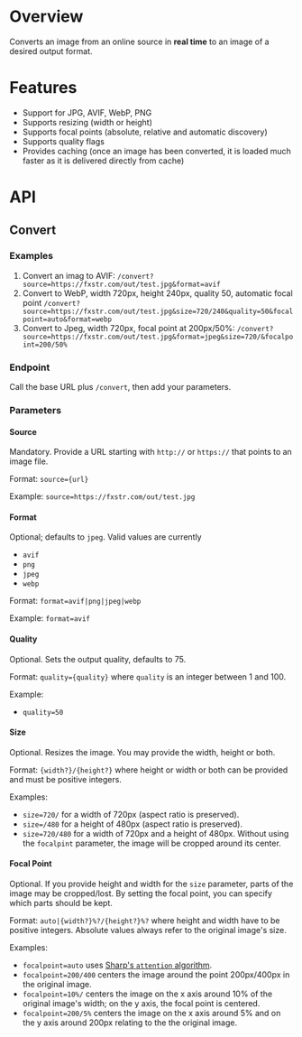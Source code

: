 # Overview

Converts an image from an online source in **real time** to an image of a desired output format. 

# Features
- Support for JPG, AVIF, WebP, PNG
- Supports resizing (width or height)
- Supports focal points (absolute, relative and automatic discovery)
- Supports quality flags
- Provides caching (once an image has been converted, it is loaded much faster as it is delivered
  directly from cache) 

# API

## Convert

### Examples

1. Convert an imag to AVIF:
    `/convert?source=https://fxstr.com/out/test.jpg&format=avif`
2. Convert to WebP, width 720px, height 240px, quality 50, automatic focal point
    `/convert?source=https://fxstr.com/out/test.jpg&size=720/240&quality=50&focalpoint=auto&format=webp`
2. Convert to Jpeg, width 720px, focal point at 200px/50%:
    `/convert?source=https://fxstr.com/out/test.jpg&format=jpeg&size=720/&focalpoint=200/50%`

### Endpoint
Call the base URL plus `/convert`, then add your parameters.

### Parameters

#### Source
Mandatory. Provide a URL starting with `http://` or `https://` that points to an image file.

Format: `source={url}`

Example: `source=https://fxstr.com/out/test.jpg`

#### Format

Optional; defaults to `jpeg`. Valid values are currently
- `avif`
- `png`
- `jpeg`
- `webp`

Format: `format=avif|png|jpeg|webp`

Example: `format=avif`

#### Quality

Optional. Sets the output quality, defaults to 75.

Format: `quality={quality}` where `quality` is an integer between 1 and 100.

Example: 
- `quality=50`

#### Size

Optional. Resizes the image. You may provide the width, height or both.

Format: `{width?}/{height?}` where height or width or both can be provided and must be positive
integers.

Examples:
- `size=720/` for a width of 720px (aspect ratio is preserved).
- `size=/480` for a height of 480px (aspect ratio is preserved).
- `size=720/480` for a width of 720px and a height of 480px. Without using the `focalpint`
parameter, the image will be cropped around its center.

#### Focal Point

Optional. If you provide height and width for the `size` parameter, parts of the image may be
cropped/lost. By setting the focal point, you can specify which parts should be kept.

Format: `auto|{width?}%?/{height?}%?` where height and width have to be positive integers.
Absolute values always refer to the original image's size.

Examples:
- `focalpoint=auto` uses
    [Sharp's `attention` algorithm](https://sharp.pixelplumbing.com/api-resize#resize).
- `focalpoint=200/400` centers the image around the point 200px/400px in the original image.
- `focalpoint=10%/` centers the image on the x axis around 10% of the original image's width;
    on the y axis, the focal point is centered.
- `focalpoint=200/5%` centers the image on the x axis around 5% and on the y axis around 200px
    relating to the the original image.
